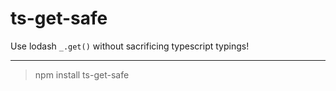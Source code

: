 # ts-get-safe
Use lodash `_.get()` without sacrificing typescript typings!
____

> npm install ts-get-safe

